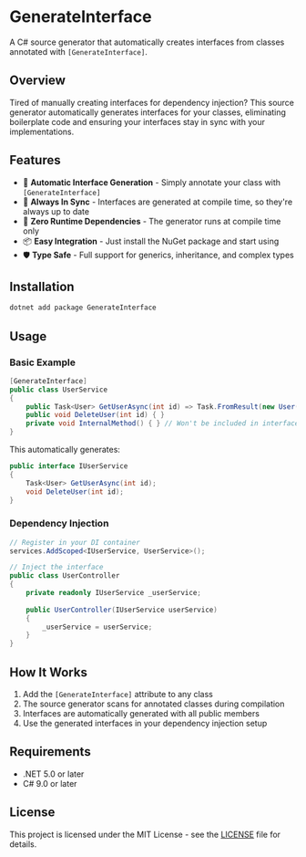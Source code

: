 # GenerateInterface

A C# source generator that automatically creates interfaces from classes annotated with `[GenerateInterface]`.

## Overview

Tired of manually creating interfaces for dependency injection? This source generator automatically generates interfaces for your classes, eliminating boilerplate code and ensuring your interfaces stay in sync with your implementations.

## Features

- 🚀 **Automatic Interface Generation** - Simply annotate your class with `[GenerateInterface]`
- 🔄 **Always In Sync** - Interfaces are generated at compile time, so they're always up to date
- 🎯 **Zero Runtime Dependencies** - The generator runs at compile time only
- 📦 **Easy Integration** - Just install the NuGet package and start using
- 🛡️ **Type Safe** - Full support for generics, inheritance, and complex types

## Installation

```bash
dotnet add package GenerateInterface
```

## Usage

### Basic Example

```csharp
[GenerateInterface]
public class UserService
{
    public Task<User> GetUserAsync(int id) => Task.FromResult(new User());
    public void DeleteUser(int id) { }
    private void InternalMethod() { } // Won't be included in interface
}
```

This automatically generates:

```csharp
public interface IUserService
{
    Task<User> GetUserAsync(int id);
    void DeleteUser(int id);
}
```

### Dependency Injection

```csharp
// Register in your DI container
services.AddScoped<IUserService, UserService>();

// Inject the interface
public class UserController
{
    private readonly IUserService _userService;
    
    public UserController(IUserService userService)
    {
        _userService = userService;
    }
}
```

## How It Works

1. Add the `[GenerateInterface]` attribute to any class
2. The source generator scans for annotated classes during compilation
3. Interfaces are automatically generated with all public members
4. Use the generated interfaces in your dependency injection setup

## Requirements

- .NET 5.0 or later
- C# 9.0 or later

## License

This project is licensed under the MIT License - see the [LICENSE](LICENSE) file for details.